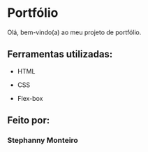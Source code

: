 # Portfólio

Olá, bem-vindo(a) ao meu projeto de portfólio.

## Ferramentas utilizadas:

* HTML

* CSS

* Flex-box

## Feito por:

### Stephanny Monteiro
